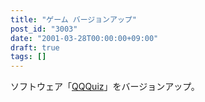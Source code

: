 ```yaml
---
title: "ゲーム バージョンアップ"
post_id: "3003"
date: "2001-03-28T00:00:00+09:00"
draft: true
tags: []
---
```



ソフトウェア「[QQQuiz](https://danmaq.com/qqquiz)」をバージョンアップ。
